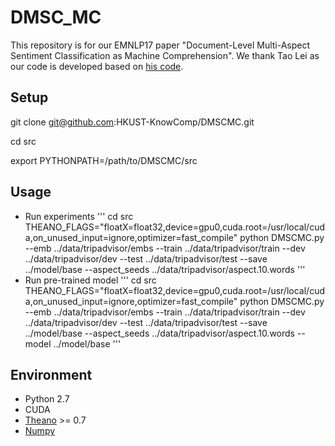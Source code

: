 # DMSC_MC
This repository is for our EMNLP17 paper "Document-Level Multi-Aspect Sentiment Classification as Machine Comprehension". We thank Tao Lei as our code is developed based on [his code](https://github.com/taolei87/rcnn/tree/master/code).

## Setup
git clone git@github.com:HKUST-KnowComp/DMSCMC.git

cd src

export PYTHONPATH=/path/to/DMSCMC/src

## Usage
- Run experiments
'''
cd src
THEANO_FLAGS="floatX=float32,device=gpu0,cuda.root=/usr/local/cuda,on_unused_input=ignore,optimizer=fast_compile"  python DMSCMC.py --emb  ../data/tripadvisor/embs  --train  ../data/tripadvisor/train  --dev  ../data/tripadvisor/dev --test  ../data/tripadvisor/test --save ../model/base  --aspect_seeds ../data/tripadvisor/aspect.10.words 
'''
- Run pre-trained model
'''
cd src
THEANO_FLAGS="floatX=float32,device=gpu0,cuda.root=/usr/local/cuda,on_unused_input=ignore,optimizer=fast_compile"  python DMSCMC.py --emb  ../data/tripadvisor/embs  --train  ../data/tripadvisor/train  --dev  ../data/tripadvisor/dev --test  ../data/tripadvisor/test --save ../model/base  --aspect_seeds ../data/tripadvisor/aspect.10.words --model ../model/base
'''

## Environment
* Python 2.7 
* CUDA
* [Theano](http://deeplearning.net/software/theano/) >= 0.7
* [Numpy](http://www.numpy.org) 


